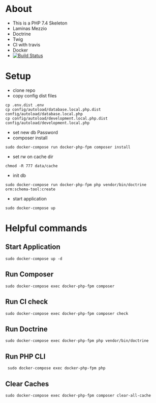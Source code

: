 # About
* This is a PHP 7.4 Skeleton 
* Laminas Mezzio
* Doctrine
* Twig
* CI with travis
* Docker
* [![Build Status](https://travis-ci.org/s-ringert/skeleton.svg?branch=master)](https://travis-ci.org/s-ringert/skeleton)

# Setup
* clone repo
* copy config dist files
```shell
cp .env.dist .env
cp config/autoload/database.local.php.dist config/autoload/database.local.php
cp config/autoload/development.local.php.dist config/autoload/development.local.php      
```
* set new db Password
* composer install
```shell
sudo docker-compose run docker-php-fpm composer install
```
                            
* set rw on cache dir                        
```shell
chmod -R 777 data/cache
```

* init db
```shell
sudo docker-compose run docker-php-fpm php vendor/bin/doctrine orm:schema-tool:create
```

* start application
```shell
sudo docker-compose up
```

# Helpful commands
## Start Application
```shell
sudo docker-compose up -d
```
## Run Composer
```shell
sudo docker-compose exec docker-php-fpm composer
```
## Run CI check
```shell
sudo docker-compose exec docker-php-fpm composer check
```

## Run Doctrine
```shell
sudo docker-compose exec docker-php-fpm php vendor/bin/doctrine
```

## Run PHP CLI
```shell
 sudo docker-compose exec docker-php-fpm php
```

## Clear Caches
```shell
sudo docker-compose exec docker-php-fpm composer clear-all-cache
```